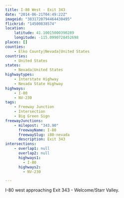 ```yaml
---
title: I-80 West - Exit 343
date: "2014-06-21T04:49:22Z"
imageid: "3831720794464430495"
flickrid: "14500838574"
location:
    latitude: 41.10015000390289
    longitude: -115.0990728452698
places: []
counties:
    - Elko County|Nevada|United States
countries:
    - United States
states:
    - Nevada|United States
highwaytypes:
    - Interstate Highway
    - Nevada State Highway
highways:
    - I-80
    - NV-230
tags:
    - Freeway Junction
    - Intersection
    - Big Green Sign
freewayJunctions:
    - milepost: "343.90"
      freewayName: I-80
      freewaySlug: i80-nevada
      description: Exit 343
intersections:
    - overlap1: null
      overlap2: null
      highways1:
        - I-80
      highways2:
        - NV-230

---
```

I-80 west approaching Exit 343 - Welcome/Starr Valley.